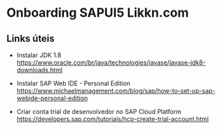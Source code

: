 # Onboarding SAPUI5 Likkn.com

## Links úteis
- Instalar JDK 1.8<br/>
  https://www.oracle.com/br/java/technologies/javase/javase-jdk8-downloads.html<br/>
  
- Instalar SAP Web IDE - Personal Edition<br/>
  https://www.michaelmanagement.com/blog/sap/how-to-set-up-sap-webide-personal-edition<br/>
  
- Criar conta trial de desenvolvedor no SAP Cloud Platform<br/>
  https://developers.sap.com/tutorials/hcp-create-trial-account.html<br/>
  
